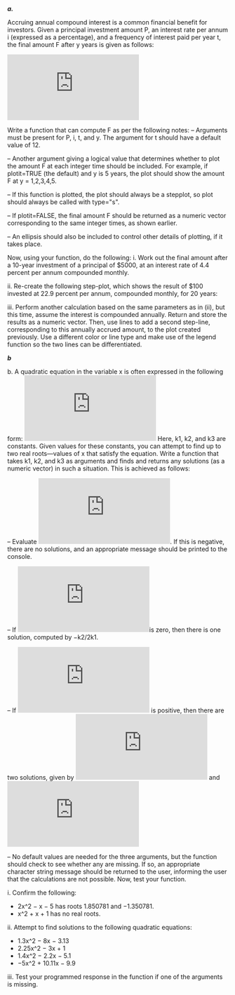 ***a.***

Accruing annual compound interest is a common financial benefit for investors. Given a principal investment amount P,
an interest rate per annum i (expressed as a percentage), and a frequency of interest paid per year t, the final amount F after y years is given as follows:

![Equation](http://latex.codecogs.com/gif.latex?F%3D%20P%5Cleft%20%281%20&plus;%20%5Cfrac%7Bi%7D%7B100t%7D%20%5Cright%20%29%5E%7Bty%7D)

Write a function that can compute F as per the following
notes:
– Arguments must be present for P, i, t, and y. The argument for t should have a default value of 12.

– Another argument giving a logical value that determines whether to plot the amount F at each integer time should be 
included. For example, if plotit=TRUE (the default) and y is 5 years, the plot should show the amount F at y = 1,2,3,4,5.

– If this function is plotted, the plot should always be a stepplot, so plot should always be called with type="s".

– If plotit=FALSE, the final amount F should be returned as a numeric vector corresponding to the same integer times, as shown earlier.

– An ellipsis should also be included to control other details of plotting, if it takes place.

Now, using your function, do the following:
i. Work out the final amount after a 10-year investment of a principal of $5000, at an interest rate of 4.4 percent per annum compounded monthly.

ii. Re-create the following step-plot, which shows the result of $100 invested at 22.9 percent per annum, compounded monthly, for 20 years:


iii. Perform another calculation based on the same parameters as in (ii), but this time, assume the interest is compounded
annually. Return and store the results as a numeric vector. Then, use lines to add a second step-line, corresponding to this annually accrued amount, to the plot created previously. Use a different color or line type and make use of the legend function so the two lines can be differentiated.

***b***

b. A quadratic equation in the variable x is often expressed in the following form:
![Image1](http://latex.codecogs.com/gif.latex?k_%7B1%7Dx%5E2%20&plus;%20k_%7B2%7Dx%20&plus;%20k_%7B3%7D%20%3D%200)
Here, k1, k2, and k3 are constants. Given values for these constants, you can attempt to find up to two real roots—values of x that satisfy the equation. Write a function that takes k1, k2, and k3 as arguments and finds and returns any solutions (as a numeric vector) in such a situation. This is achieved as follows:

– Evaluate ![Image2](http://latex.codecogs.com/gif.latex?k_%7B2%7D%5E2%20-%204k_%7B1%7Dk_%7B3%7D). If this is negative, there are no solutions, and an appropriate message should be printed to the console.

– If ![Image2](http://latex.codecogs.com/gif.latex?k_%7B2%7D%5E2%20-%204k_%7B1%7Dk_%7B3%7D)is zero, then there is one solution, computed by −k2/2k1.

– If ![Image2](http://latex.codecogs.com/gif.latex?k_%7B2%7D%5E2%20-%204k_%7B1%7Dk_%7B3%7D) is positive, then there are two solutions, given by ![Image3](http://latex.codecogs.com/gif.latex?%28-k_%7B2%7D-%28k_%7B2%7D%5E2%20-%204k_%7B1%7Dk_%7B3%7D%29%5E%7B0.5%7D%29/%7B2k_%7B1%7D%20%7D) and ![Image4](http://latex.codecogs.com/gif.latex?%28-k_%7B2%7D&plus;%28k_%7B2%7D%5E2%20-%204k_%7B1%7Dk_%7B3%7D%29%5E%7B0.5%7D%29/%7B2k_%7B1%7D%20%7D)

– No default values are needed for the three arguments, but the function should check to see whether any are missing. If so, an appropriate character string message should be returned to the user, informing the user that the calculations are not possible. Now, test your function.

i. Confirm the following:
* 2x^2 − x − 5 has roots 1.850781 and −1.350781.
* x^2 + x + 1 has no real roots.

ii. Attempt to find solutions to the following quadratic equations:
* 1.3x^2 − 8x − 3.13
* 2.25x^2 − 3x + 1
* 1.4x^2 − 2.2x − 5.1
* −5x^2 + 10.11x − 9.9

iii. Test your programmed response in the function if one of the arguments is missing.
